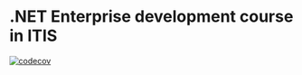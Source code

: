 # .NET Enterprise development course in ITIS
[![codecov](https://codecov.io/gh/MaratElagin/2kurs.Net.Homework/branch/2k-415/graph/badge.svg?token=EGOT9U4EKN)](https://codecov.io/gh/MaratElagin/2kurs.Net.Homework)
